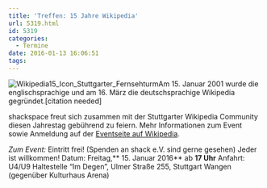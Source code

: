 ```yaml
---
title: 'Treffen: 15 Jahre Wikipedia'
url: 5319.html
id: 5319
categories:
  - Termine
date: 2016-01-13 16:06:51
tags:
---
```


![Wikipedia15_Icon_Stuttgarter_Fernsehturm](https://blog.shackspace.de/wp-content/uploads/2016/01/Wikipedia15_Icon_Stuttgarter_Fernsehturm.jpg)Am 15\. Januar 2001 wurde die englischsprachige und am 16\. März die deutschsprachige Wikipedia gegründet.[citation needed]

shackspace freut sich zusammen mit der Stuttgarter Wikipedia Community diesen Jahrestag gebührend zu feiern.
Mehr Informationen zum Event sowie Anmeldung auf der [Eventseite auf Wikipedia](https://de.wikipedia.org/wiki/Wikipedia:Stuttgart).

_Zum Event:_
Eintritt frei! (Spenden an shack e.V. sind gerne gesehen) Jeder ist willkommen!
Datum: Freitag,** 15\. Januar 2016** ab **17 Uhr**
Anfahrt: U4/U9 Haltestelle “Im Degen”, Ulmer Straße 255, Stuttgart Wangen (gegenüber Kulturhaus Arena)